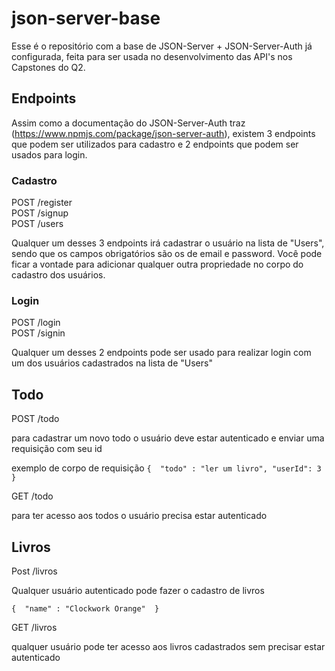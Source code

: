# json-server-base

Esse é o repositório com a base de JSON-Server + JSON-Server-Auth já configurada, feita para ser usada no desenvolvimento das API's nos Capstones do Q2.

## Endpoints

Assim como a documentação do JSON-Server-Auth traz (https://www.npmjs.com/package/json-server-auth), existem 3 endpoints que podem ser utilizados para cadastro e 2 endpoints que podem ser usados para login.

### Cadastro

POST /register <br/>
POST /signup <br/>
POST /users

Qualquer um desses 3 endpoints irá cadastrar o usuário na lista de "Users", sendo que os campos obrigatórios são os de email e password.
Você pode ficar a vontade para adicionar qualquer outra propriedade no corpo do cadastro dos usuários.

### Login

POST /login <br/>
POST /signin

Qualquer um desses 2 endpoints pode ser usado para realizar login com um dos usuários cadastrados na lista de "Users"

## Todo

POST /todo

para cadastrar um novo todo o usuário deve estar autenticado e enviar uma requisição com seu id

exemplo de corpo de requisição
` { 
  "todo" : "ler um livro",
  "userId": 3 
  }
`

GET /todo

para ter acesso aos todos o usuário precisa estar autenticado

## Livros

Post /livros

Qualquer usuário autenticado pode fazer o cadastro de livros

`{ 
  "name" : "Clockwork Orange" 
}`

GET /livros

qualquer usuário pode ter acesso aos livros cadastrados sem  precisar estar autenticado
